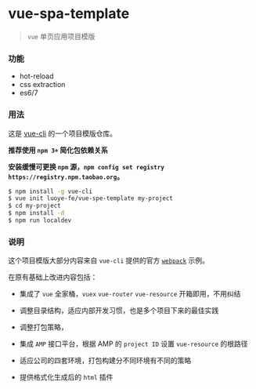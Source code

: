 # vue-spa-template

> `vue` 单页应用项目模版

### 功能

* hot-reload
* css extraction
* es6/7

### 用法

这是 [vue-cli](https://github.com/vuejs/vue-cli) 的一个项目模版仓库。   

**推荐使用 `npm 3+` 简化包依赖关系**  

**安装缓慢可更换 `npm` 源，`npm config set registry https://registry.npm.taobao.org`。**

``` bash
$ npm install -g vue-cli
$ vue init luoye-fe/vue-spe-template my-project
$ cd my-project
$ npm install -d
$ npm run localdev
```

### 说明

这个项目模版大部分内容来自 `vue-cli` 提供的官方 [`webpack`](https://github.com/vuejs-templates/webpack) 示例。  

在原有基础上改进内容包括：  

* 集成了 `vue` 全家桶，`vuex` `vue-router` `vue-resource` 开箱即用，不用纠结

* 调整目录结构，适应内部开发习惯，也是多个项目下来的最佳实践

* 调整打包策略，

* 集成 `AMP` 接口平台，根据 AMP 的 `project ID` 设置 `vue-resource` 的根路径

* 适应公司的四套环境，打包构建分不同环境有不同的策略

* 提供格式化生成后的 `html` 插件




